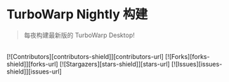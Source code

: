 # TurboWarp Nightly 构建
> 每夜构建最新版的 TurboWarp Desktop!
<br>
[![Contributors][contributors-shield]][contributors-url]
[![Forks][forks-shield]][forks-url]
[![Stargazers][stars-shield]][stars-url]
[![Issues][issues-shield]][issues-url]

[your-project-path]:Creeper-xiaopa/turbowarp-desktop-nightly-build
[contributors-shield]: https://img.shields.io/github/contributors/Creeper-xiaopa/turbowarp-desktop-nightly-build.svg?style=flat-square
[contributors-url]: https://github.com/Creeper-xiaopa/turbowarp-desktop-nightly-build/graphs/contributors
[forks-shield]: https://img.shields.io/github/forks/Creeper-xiaopa/turbowarp-desktop-nightly-build.svg?style=flat-square
[forks-url]: https://github.com/Creeper-xiaopa/turbowarp-desktop-nightly-build/network/members
[stars-shield]: https://img.shields.io/github/stars/Creeper-xiaopa/turbowarp-desktop-nightly-build.svg?style=flat-square
[stars-url]: https://github.com/Creeper-xiaopa/turbowarp-desktop-nightly-build/stargazers
[issues-shield]: https://img.shields.io/github/issues/Creeper-xiaopa/turbowarp-desktop-nightly-build.svg?style=flat-square
[issues-url]: https://img.shields.io/github/issues/Creeper-xiaopa/turbowarp-desktop-nightly-build.svg

